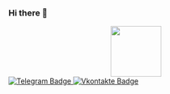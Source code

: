 ### Hi there 👋

<div id="header" align="center">
  <img src="https://media0.giphy.com/media/PoHs1Ne8rcMuZRJted/giphy.gif" width="100"/>
</div>

<div id="badges">
  <a href="https://t.me/PETEPEtrek">
    <img src="https://img.shields.io/badge/Telegram-blue?style=for-the-badge&logo=telegram&logoColor=white" alt="Telegram Badge"/>
  </a>
  <a href="https://vk.com/senatoroffp">
    <img src="https://img.shields.io/badge/Vkontakte-black?style=for-the-badge&logo=vkontakte&logoColor=white" alt="Vkontakte Badge"/>
  </a>
</div>
